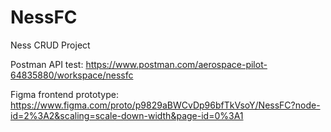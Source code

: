 # NessFC
Ness CRUD Project

Postman API test: https://www.postman.com/aerospace-pilot-64835880/workspace/nessfc

Figma frontend prototype: https://www.figma.com/proto/p9829aBWCvDp96bfTkVsoY/NessFC?node-id=2%3A2&scaling=scale-down-width&page-id=0%3A1
